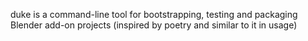 duke is a command-line tool for bootstrapping, testing and packaging Blender add-on projects (inspired by poetry and similar to it in usage)